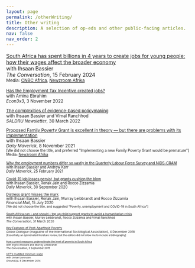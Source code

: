 ```yaml
---
layout: page
permalink: /otherWriting/
title: Other writing
description: A selection of op-eds and other public-facing articles.
nav: false
nav_order: 2
---
```


[South Africa has spent billions in 4 years to create jobs for young people: how their wages affect the broader economy](https://theconversation.com/south-africa-has-spent-billions-in-4-years-to-create-jobs-for-young-people-how-their-wages-affect-the-broader-economy-222825)  
with Ihsaan Bassier  
_The Conversation_, 15 February 2024  
<small>Media: [CNBC Africa](https://storage.googleapis.com/bcclips/20240206/7404414-0_134D8B3.mp4), [Newzroom Afrika](https://www.youtube.com/watch?v=oaPT5ch5VGo)

[Has the Employment Tax Incentive created jobs?](http://www.econ3x3.org/article/has-employment-tax-incentive-created-jobs)   
with Amina Ebrahim  
_Econ3x3_, 3 November 2022

[The complexities of evidence-based policymaking](https://www.saldru.uct.ac.za/2022/03/30/the-complexities-of-evidence-based-policymaking/)  
with Ihsaan Bassier and Vimal Ranchhod  
_SALDRU Newsletter_, 30 March 2022

[Proposed Family Poverty Grant is excellent in theory — but there are problems with its implementation](https://www.dailymaverick.co.za/article/2021-11-08-proposed-family-poverty-grant-is-excellent-in-theory-but-there-are-problems-with-its-implementation/)  
with Ihsaan Bassier  
_Daily Maverick_, 8 November 2021  
<small>[We did not choose the title, and preferred "Implementing a new Family Poverty Grant would be premature"]  
Media: [Newzroom Afrika](https://youtu.be/k9GiJBZsHI4)

[Why the employment numbers differ so vastly in the Quarterly Labour Force Survey and NIDS-CRAM](https://www.dailymaverick.co.za/article/2021-02-25-why-the-employment-numbers-differ-so-vastly-in-the-quarterly-labour-force-survey-and-nids-cram/)  
with Ihsaan Bassier and Andrew Kerr  
_Daily Maverick_, 25 February 2021

[Covid-19 job losses persist, but grants cushion the blow](https://www.dailymaverick.co.za/article/2020-09-30-covid-19-job-losses-persist-but-grants-cushion-the-blow/)  
with Ihsaan Bassier, Ronak Jain and Rocco Zizzamia  
_Daily Maverick_, 30 September 2020

[Distress grant misses the mark](https://www.businesslive.co.za/fm/features/2020-07-15-distress-grant-misses-the-mark/)  
with Ihsaan Bassier, Ronak Jain, Murray Leibbrandt and Rocco Zizzamia  
_Financial Mail_, 15 July 2020  
<small>[We did not choose the title, and suggested "Poverty, unemployment and COVID-19 in South Africa"]

[South Africa can – and should – top up child support grants to avoid a humanitarian crisis](https://theconversation.com/south-africa-can-and-should-top-up-child-support-grants-to-avoid-a-humanitarian-crisis-135222)  
with Ihsaan Bassier, Murray Leibbrandt, Rocco Zizzamia and Vimal Ranchhod  
_The Conversation_, 31 March 2020

[Key Features of Post-Apartheid Poverty](https://globaldialogue.isa-sociology.org/articles/key-features-of-post-apartheid-poverty)  
_Global Dialogue_ (magazine of the International Sociological Association), 4 December 2018  
<small>[Essentially an opinionated literature review, but the editors did not allow me to include a bibliography]  

[How current measures underestimate the level of poverty in South Africa](https://theconversation.com/how-current-measures-underestimate-the-level-of-poverty-in-south-africa-46704)  
with Ingrid Woolard and Murray Leibbrandt  
_The Conversation_, 3 September 2015

[UCT’s muddled minimum wage](https://www.groundup.org.za/article/ucts-muddled-minimum-wage_2512/)  
with Johan Lorenzen  
_GroundUp_, 8 December 2014

